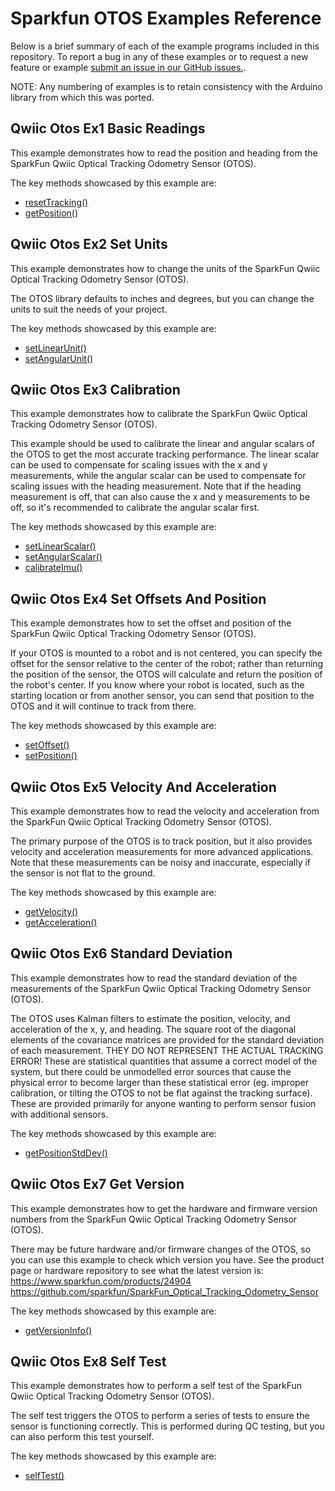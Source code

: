 # Sparkfun OTOS Examples Reference
Below is a brief summary of each of the example programs included in this repository. To report a bug in any of these examples or to request a new feature or example [submit an issue in our GitHub issues.](https://github.com/sparkfun/qwiic_otos_py/issues). 

NOTE: Any numbering of examples is to retain consistency with the Arduino library from which this was ported. 

## Qwiic Otos Ex1 Basic Readings
This example demonstrates how to read the position and heading from the
 SparkFun Qwiic Optical Tracking Odometry Sensor (OTOS).

The key methods showcased by this example are:
- [resetTracking()](https://docs.sparkfun.com/qwiic_otos_py/classqwiic__otos_1_1_qwiic_o_t_o_s.html#af10d67665906b6cb5e9f66d25b358a4f)
- [getPosition()](https://docs.sparkfun.com/qwiic_otos_py/classqwiic__otos_1_1_qwiic_o_t_o_s.html#a507b45aeb4223a732c6e995b64f0e796)

## Qwiic Otos Ex2 Set Units
This example demonstrates how to change the units of the SparkFun Qwiic
 Optical Tracking Odometry Sensor (OTOS).

 The OTOS library defaults to inches and degrees, but you can change the
 units to suit the needs of your project.

The key methods showcased by this example are:
- [setLinearUnit()](https://docs.sparkfun.com/qwiic_otos_py/classqwiic__otos_1_1_qwiic_o_t_o_s.html#a6373a18efaa75a35abb7e3171013617f)
- [setAngularUnit()](https://docs.sparkfun.com/qwiic_otos_py/classqwiic__otos_1_1_qwiic_o_t_o_s.html#ac2668f8297ed977b005c6577ce58bca0)

## Qwiic Otos Ex3 Calibration
This example demonstrates how to calibrate the SparkFun Qwiic Optical
 Tracking Odometry Sensor (OTOS).

 This example should be used to calibrate the linear and angular scalars of
 the OTOS to get the most accurate tracking performance. The linear scalar
 can be used to compensate for scaling issues with the x and y measurements,
 while the angular scalar can be used to compensate for scaling issues with
 the heading measurement. Note that if the heading measurement is off, that
 can also cause the x and y measurements to be off, so it's recommended to
 calibrate the angular scalar first.
 
The key methods showcased by this example are:
- [setLinearScalar()](http://docs.sparkfun.com/qwiic_otos_py/classqwiic__otos_1_1_qwiic_o_t_o_s.html#a044cce1266b0870ede4c6d6ad0e24f22)
- [setAngularScalar()](https://docs.sparkfun.com/qwiic_otos_py/classqwiic__otos_1_1_qwiic_o_t_o_s.html#a0cfe24386907cff6b721ce088b566a95)
- [calibrateImu()](https://docs.sparkfun.com/qwiic_otos_py/classqwiic__otos_1_1_qwiic_o_t_o_s.html#a6966d47e4b0276882e4575ad512d5b4e)

## Qwiic Otos Ex4 Set Offsets And Position
This example demonstrates how to set the offset and position of the SparkFun
 Qwiic Optical Tracking Odometry Sensor (OTOS).

 If your OTOS is mounted to a robot and is not centered, you can specify the
 offset for the sensor relative to the center of the robot; rather than
 returning the position of the sensor, the OTOS will calculate and return the
 position of the robot's center. If you know where your robot is located,
 such as the starting location or from another sensor, you can send that
 position to the OTOS and it will continue to track from there.

The key methods showcased by this example are:
- [setOffset()](https://docs.sparkfun.com/qwiic_otos_py/classqwiic__otos_1_1_qwiic_o_t_o_s.html#a578d51d9c510a07fe59698ac3ff7a25d)
- [setPosition()](https://docs.sparkfun.com/qwiic_otos_py/classqwiic__otos_1_1_qwiic_o_t_o_s.html#ad7921cc40d3ea207340b53622f3a63a5)

## Qwiic Otos Ex5 Velocity And Acceleration
This example demonstrates how to read the velocity and acceleration from the
 SparkFun Qwiic Optical Tracking Odometry Sensor (OTOS).

 The primary purpose of the OTOS is to track position, but it also provides
 velocity and acceleration measurements for more advanced applications. Note
 that these measurements can be noisy and inaccurate, especially if the
 sensor is not flat to the ground.

The key methods showcased by this example are:
- [getVelocity()](https://docs.sparkfun.com/qwiic_otos_py/classqwiic__otos_1_1_qwiic_o_t_o_s.html#a2d5b5f6fc45e28f7c611af7606bb632e)
- [getAcceleration()](https://docs.sparkfun.com/qwiic_otos_py/classqwiic__otos_1_1_qwiic_o_t_o_s.html#a205c550fbe558fd314ba2a5d80ea2ac8)

## Qwiic Otos Ex6 Standard Deviation
This example demonstrates how to read the standard deviation of the
 measurements of the SparkFun Qwiic Optical Tracking Odometry Sensor (OTOS).

 The OTOS uses Kalman filters to estimate the position, velocity, and
 acceleration of the x, y, and heading. The square root of the diagonal
 elements of the covariance matrices are provided for the standard deviation
 of each measurement. THEY DO NOT REPRESENT THE ACTUAL TRACKING ERROR! These
 are statistical quantities that assume a correct model of the system, but
 there could be unmodelled error sources that cause the physical error to
 become larger than these statistical error (eg. improper calibration, or
 tilting the OTOS to not be flat against the tracking surface). These are
 provided primarily for anyone wanting to perform sensor fusion with
 additional sensors.

The key methods showcased by this example are:
- [getPositionStdDev()](https://docs.sparkfun.com/qwiic_otos_py/classqwiic__otos_1_1_qwiic_o_t_o_s.html#abc2101cf659e26f03d9f6a472ab30177)

## Qwiic Otos Ex7 Get Version
This example demonstrates how to get the hardware and firmware version
 numbers from the SparkFun Qwiic Optical Tracking Odometry Sensor (OTOS).

 There may be future hardware and/or firmware changes of the OTOS, so you can
 use this example to check which version you have. See the product page or
 hardware repository to see what the latest version is:
 https://www.sparkfun.com/products/24904
 https://github.com/sparkfun/SparkFun_Optical_Tracking_Odometry_Sensor

The key methods showcased by this example are:
- [getVersionInfo()](https://docs.sparkfun.com/qwiic_otos_py/classqwiic__otos_1_1_qwiic_o_t_o_s.html#a0e4ba26222411f6109b59f7a65e09ad5)

## Qwiic Otos Ex8 Self Test
This example demonstrates how to perform a self test of the SparkFun Qwiic
 Optical Tracking Odometry Sensor (OTOS).

 The self test triggers the OTOS to perform a series of tests to ensure the
 sensor is functioning correctly. This is performed during QC testing, but
 you can also perform this test yourself.

The key methods showcased by this example are:
- [selfTest()](https://docs.sparkfun.com/qwiic_otos_py/classqwiic__otos_1_1_qwiic_o_t_o_s.html#ac7b2f0230c1fa2b3494a06f75f156a64)
